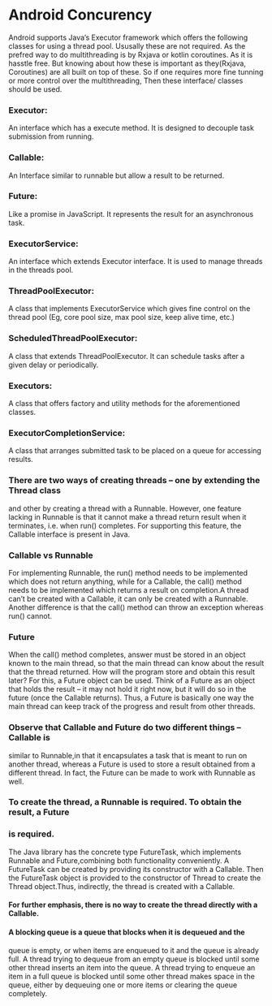 # Android Concurency

Android supports Java’s Executor framework which offers the following
classes for using a thread pool.
Ususally these are not required. As the prefred way to do multithreading is by
Rxjava or kotlin coroutines. As it is hasstle free. But knowing about how these is
important as they(Rxjava, Coroutines) are all built on top of these. So if one
requires more fine tunning or more control over the multithreading, Then these interface/
classes should be used.

 ### Executor:
 An interface which has a execute method. It is designed to decouple task
  submission from running.

 ### Callable:
 An Interface similar to runnable but allow a result to be returned.

### Future:
Like a promise in JavaScript. It represents the result for an asynchronous task.

### ExecutorService:
An interface which extends Executor interface. It is used to manage
threads in the threads pool.

### ThreadPoolExecutor:
A class that implements ExecutorService which gives fine control on the
thread pool (Eg, core pool size, max pool size, keep alive time, etc.)

### ScheduledThreadPoolExecutor:
A class that extends ThreadPoolExecutor. It can schedule tasks after a
given delay or periodically.

### Executors:
A class that offers factory and utility methods for the aforementioned classes.

### ExecutorCompletionService:
A class that arranges submitted task to be placed on a queue for accessing results.


### There are two ways of creating threads – one by extending the Thread class
and other by creating a thread with a Runnable. However, one feature lacking in
Runnable is that it cannot make a thread return result when it terminates,
i.e. when run() completes. For supporting this feature, the Callable interface
is present in Java.

### Callable vs Runnable
 For implementing Runnable, the run() method needs to be implemented which does
 not return anything, while for a Callable, the call() method needs to be implemented
  which returns a result on completion.A thread can’t be created with a Callable,
  it can only be created with a Runnable.
 Another difference is that the call() method can throw an exception whereas run() cannot.

 ### Future
 When the call() method completes, answer must be stored in an object known to the
 main thread, so that the main thread can know about the result that the thread
 returned. How will the program store and obtain this result later? For this,
 a Future object can be used. Think of a Future as an object that holds the result –
it may not hold it right now, but it will do so in the future (once the Callable returns).
Thus, a Future is basically one way the main thread can keep track of the progress and
result from other threads.

### Observe that Callable and Future do two different things – Callable is
similar to Runnable,in that it encapsulates a task that is meant to run on
another thread, whereas a Future is used to store a result obtained from
a different thread. In fact, the Future can be made to work with Runnable
as well.

### To create the thread, a Runnable is required. To obtain the result, a Future
### is required.

The Java library has the concrete type FutureTask, which implements Runnable
and Future,combining both functionality conveniently.
A FutureTask can be created by providing its constructor with a Callable.
Then the FutureTask object is provided to the constructor of Thread to create
the Thread object.Thus, indirectly, the thread is created with a Callable.
#### For further emphasis, there is no way to create the thread directly with a Callable.


 #### A blocking queue is a queue that blocks when it is dequeued and the
 queue is empty, or when items are enqueued  to it and the queue is already full.
 A thread trying to dequeue from an empty queue is blocked until some other thread
 inserts an item into the queue. A thread trying to enqueue an item in a full queue
 is blocked until some other thread makes space in the queue, either by dequeuing
 one or more items or clearing the queue completely.